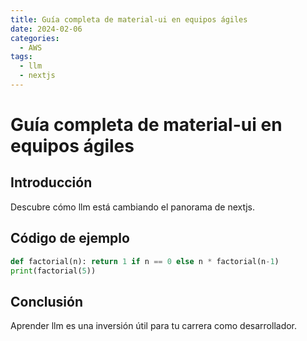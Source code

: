 ```yaml
---
title: Guía completa de material-ui en equipos ágiles
date: 2024-02-06
categories:
  - AWS
tags:
  - llm
  - nextjs
---
```


# Guía completa de material-ui en equipos ágiles

## Introducción

Descubre cómo llm está cambiando el panorama de nextjs.

## Código de ejemplo

```python
def factorial(n): return 1 if n == 0 else n * factorial(n-1)
print(factorial(5))
```

## Conclusión

Aprender llm es una inversión útil para tu carrera como desarrollador.